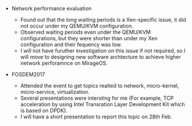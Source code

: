 - Network performance evaluation
  - Found out that the long waiting periods is a Xen-specific issue, it did not occur under my QEMU/KVM configuration.
  - Observed waiting periods even under the QEMU/KVM configurations, but they were shorter than under my Xen configuration and their fequency was low.
  - I will not have furuther investigation on this issue if not required, so I will move to designing new software archtecture to achieve higher network perforamnce on MirageOS.

- FOSDEM2017
  - Attended the event to get topics realted to network, micro-kernel, micro-service, virtualization.
  - Several presentations were intersting for me (For example, TCP acceleration by using Intel Transration Layer Development Kit which is based on DPDK).
  - I will have a short presentation to report this topic on 28th Feb. 
